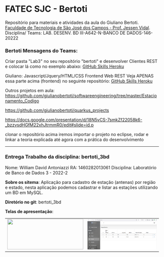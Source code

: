 # FATEC SJC - Bertoti

Repositório para materiais e atividades da aula do Giuliano Bertoti.
[Faculdade de Tecnologia de São José dos Campos - Prof. Jessen Vidal](http://fatecsjc-prd.azurewebsites.net/ "Fatec SJC").
Disciplina/ Teams: LAB. DESENV. BD III-A642-N-BANCO DE DADOS-146-20222

### Bertoti Mensagens do Teams: 

Criar pasta "Lab3" no seu repositório "bertoti" e desenvolver Clientes REST e colocar lá como no exemplo abaixo: [GitHub Skills Heroku](https://github.com/giulianobertoti/skills_heroku/tree/master/src/main/resources/static "GitHub_Skills_Heroku")

Giuliano: Javascript/Jquery/HTML/CSS Frontend Web REST
Veja APENAS essa parte acima (frontend) no seguinte repositório: [GitHub Skills Heroku](https://github.com/giulianobertoti/skills_heroku "GitHub_Skills_Heroku")

Outros projetos em aula:
https://github.com/giulianobertoti/softwareengineering/tree/master/Estacionamento_Codigo

https://github.com/giulianobertoti/quarkus_projects

https://docs.google.com/presentation/d/18N5vCS-7smkZf22058k6-_bzzvsdHGfM22xhJtrmmR0/edit#slide=id.p

clonar o repositório acima iremos importar o projeto no eclipse, rodar e linkar a teoria explicada até agora com a prática do desenvolvimento

---
### Entrega Trabalho da disciplina: bertoti_3bd
Nome: William David Antoniazzi
RA: 1460282013061
Disciplina: Laboratório de Banco de Dados 3 - 2022-2

**Sobre os sitema**:
Aplicação para cadastro de estação (antenas) por região e estado, nesta aplicação podemos cadastrar e listar as estações utilizando um BD em MySQL.

**Diretório no git**: 
bertoti_3bd

**Telas de apresentação**:
<table border="0">
    <tr>
        <td><img src="../docs/capturatela1.png" width="249" height="100"></td>
        <td><img src="./docs/capturatela2.png" width="249" height="100"></td>
    </tr>
</table>